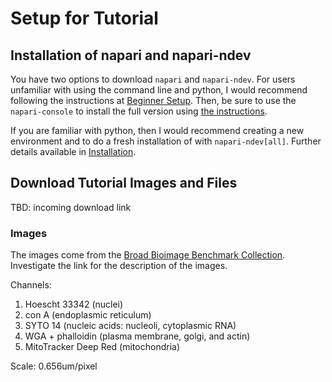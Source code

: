 # Setup for Tutorial

## Installation of napari and napari-ndev

You have two options to download `napari` and `napari-ndev`. For users unfamiliar with using the command line and python, I would recommend following the instructions at [Beginner Setup](beginner_setup.md). Then, be sure to use the `napari-console` to install the full version using [the instructions](beginner_setup.md#napari-ndev-full-installation).

If you are familiar with python, then I would recommend creating a new environment and to do a fresh installation of with `napari-ndev[all]`. Further details available in [Installation](installation.md).

## Download Tutorial Images and Files

TBD: incoming download link

### Images

The images come from the [Broad Bioimage Benchmark Collection](https://bbbc.broadinstitute.org/BBBC022/). Investigate the link for the description of the images.

Channels:

1. Hoescht 33342 (nuclei)
2. con A (endoplasmic reticulum)
3. SYTO 14 (nucleic acids: nucleoli, cytoplasmic RNA)
4. WGA + phalloidin (plasma membrane, golgi, and actin)
5. MitoTracker Deep Red (mitochondria)

Scale: 0.656um/pixel
